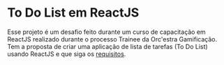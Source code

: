 # To Do List em ReactJS
Esse projeto é um desafio feito durante um curso de capacitação em ReactJS realizado durante o processo Trainee da Orc'estra Gamificação. Tem a proposta de criar uma aplicação de lista de tarefas (To Do List) usando ReactJS e que siga os [requisitos](Requisitos.md).